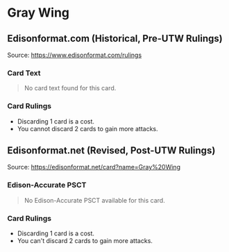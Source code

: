 # Gray Wing

## Edisonformat.com (Historical, Pre-UTW Rulings)

Source: https://www.edisonformat.com/rulings

### Card Text

> No card text found for this card.

### Card Rulings

*   Discarding 1 card is a cost.
*   You cannot discard 2 cards to gain more attacks.

## Edisonformat.net (Revised, Post-UTW Rulings)

Source: https://edisonformat.net/card?name=Gray%20Wing

### Edison-Accurate PSCT

> No Edison-Accurate PSCT available for this card.

### Card Rulings

*   Discarding 1 card is a cost.
*   You can't discard 2 cards to gain more attacks.
            